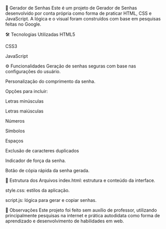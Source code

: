 🔐 Gerador de Senhas
Este é um projeto de Gerador de Senhas desenvolvido por conta própria como forma de praticar HTML, CSS e JavaScript. A lógica e o visual foram construídos com base em pesquisas feitas no Google.

🛠 Tecnologias Utilizadas
HTML5

CSS3

JavaScript

⚙ Funcionalidades
Geração de senhas seguras com base nas configurações do usuário.

Personalização do comprimento da senha.

Opções para incluir:

Letras minúsculas

Letras maiúsculas

Números

Símbolos

Espaços

Exclusão de caracteres duplicados

Indicador de força da senha.

Botão de cópia rápida da senha gerada.

📁 Estrutura dos Arquivos
index.html: estrutura e conteúdo da interface.

style.css: estilos da aplicação.

script.js: lógica para gerar e copiar senhas.

🧠 Observações
Este projeto foi feito sem auxílio de professor, utilizando principalmente pesquisas na internet e prática autodidata como forma de aprendizado e desenvolvimento de habilidades em web.
